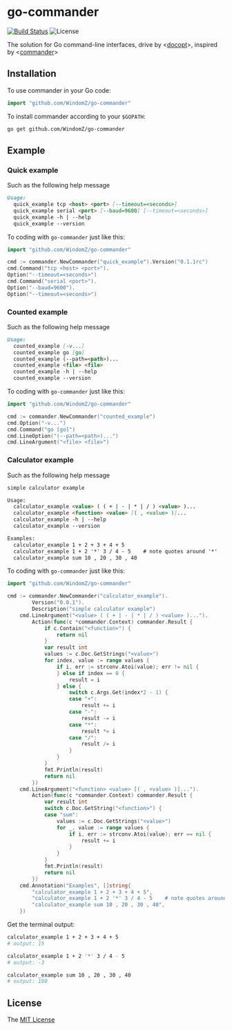 # go-commander
[![Build Status](https://travis-ci.org/WindomZ/go-commander.svg?branch=master)](https://travis-ci.org/WindomZ/go-commander)
![License](https://img.shields.io/badge/license-MIT-green.svg)

The solution for Go command-line interfaces, 
drive by <[docopt](https://github.com/docopt/docopt.go)>, 
inspired by <[commander](https://github.com/tj/commander.js)>

## Installation

To use commander in your Go code:

```go
import "github.com/WindomZ/go-commander"
```

To install commander according to your `$GOPATH`:

```bash
go get github.com/WindomZ/go-commander
```

## Example

### Quick example

Such as the following help message

```markdown
Usage:
  quick_example tcp <host> <port> [--timeout=<seconds>]
  quick_example serial <port> [--baud=9600] [--timeout=<seconds>]
  quick_example -h | --help
  quick_example --version
```

To coding with `go-commander` just like this:

```go
import "github.com/WindomZ/go-commander"

cmd := commander.NewCommander("quick_example").Version("0.1.1rc")
cmd.Command("tcp <host> <port>").
Option("--timeout=<seconds>")
cmd.Command("serial <port>").
Option("--baud=9600").
Option("--timeout=<seconds>")
```

### Counted example

Such as the following help message

```markdown
Usage:
  counted_example [-v...]
  counted_example go [go]
  counted_example (--path=<path>)...
  counted_example <file> <file>
  counted_example -h | --help
  counted_example --version
```

To coding with `go-commander` just like this:

```go
import "github.com/WindomZ/go-commander"

cmd := commander.NewCommander("counted_example")
cmd.Option("-v...")
cmd.Command("go [go]")
cmd.LineOption("(--path=<path>)...")
cmd.LineArgument("<file> <file>")
```

### Calculator example

Such as the following help message

```markdown
simple calculator example

Usage:
  calculator_example <value> ( ( + | - | * | / ) <value> )...
  calculator_example <function> <value> [( , <value> )]...
  calculator_example -h | --help
  calculator_example --version

Examples:
  calculator_example 1 + 2 + 3 + 4 + 5
  calculator_example 1 + 2 '*' 3 / 4 - 5    # note quotes around '*'
  calculator_example sum 10 , 20 , 30 , 40
```

To coding with `go-commander` just like this:

```go
import "github.com/WindomZ/go-commander"

cmd := commander.NewCommander("calculator_example").
		Version("0.0.1").
		Description("simple calculator example")
	cmd.LineArgument("<value> ( ( + | - | * | / ) <value> )...").
		Action(func(c *commander.Context) commander.Result {
			if c.Contain("<function>") {
				return nil
			}
			var result int
			values := c.Doc.GetStrings("<value>")
			for index, value := range values {
				if i, err := strconv.Atoi(value); err != nil {
				} else if index == 0 {
					result = i
				} else {
					switch c.Args.Get(index*2 - 1) {
					case "+":
						result += i
					case "-":
						result -= i
					case "*":
						result *= i
					case "/":
						result /= i
					}
				}
			}
			fmt.Println(result)
			return nil
		})
	cmd.LineArgument("<function> <value> [( , <value> )]...").
		Action(func(c *commander.Context) commander.Result {
			var result int
			switch c.Doc.GetString("<function>") {
			case "sum":
				values := c.Doc.GetStrings("<value>")
				for _, value := range values {
					if i, err := strconv.Atoi(value); err == nil {
						result += i
					}
				}
			}
			fmt.Println(result)
			return nil
		})
	cmd.Annotation("Examples", []string{
		"calculator_example 1 + 2 + 3 + 4 + 5",
		"calculator_example 1 + 2 '*' 3 / 4 - 5    # note quotes around '*'",
		"calculator_example sum 10 , 20 , 30 , 40",
	})
```

Get the terminal output:
```bash
calculator_example 1 + 2 + 3 + 4 + 5
# output: 15

calculator_example 1 + 2 '*' 3 / 4 - 5
# output: -3

calculator_example sum 10 , 20 , 30 , 40
# output: 100
```

## License

The [MIT License](https://github.com/WindomZ/gitclone/blob/master/LICENSE)
